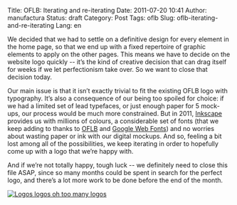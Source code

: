 Title: OFLB: Iterating and re-iterating
Date: 2011-07-20 10:41
Author: manufactura
Status: draft
Category: Post
Tags: oflb
Slug: oflb-iterating-and-re-iterating
Lang: en

We decided that we had to settle on a definitive design for
every element in the home page, so that we end up with a fixed
repertoire of graphic elements to apply on the other pages. This means
we have to decide on the website logo quickly -- it’s the kind of
creative decision that can drag itself for weeks if we let perfectionism
take over. So we want to close that decision today.

Our main issue is that it isn’t exactly trivial to fit the existing OFLB
logo with typography. It’s also a consequence of our being too spoiled
for choice: if we had a limited set of lead typefaces, or just enough
paper for 5 mock-ups, our process would be much more constrained. But in
2011, [Inkscape](http://inkscape.org) provides us with millions of
colours, a considerable set of fonts (that we keep adding to thanks to
[OFLB](http://www.openfontlibrary.org) and [Google Web
Fonts](http://www.google.com/webfonts)) and no worries about wasting
paper or ink with our digital mockups. And so, feeling a bit lost among
all of the possibilities, we keep iterating in order to hopefully come
up with a logo that we’re happy with.

And if we’re not totally happy, tough luck -- we definitely need to
close this file ASAP, since so many months could be spent in search for
the perfect logo, and there’s a lot more work to be done before the end
of the month.

[![](http://blog.manufacturaindependente.org/wp-content/uploads/2011/07/logos.png "Logos logos oh too many logos")](http://blog.manufacturaindependente.org/wp-content/uploads/2011/07/logos.png)

